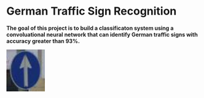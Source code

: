 # **German Traffic Sign Recognition** 

**The goal of this project is to build a classificaton system using a convoluational neural network that can identify German traffic signs with accuracy greater than 93%.**

<img src="writeup_images/example_sign.jpg" width="100px" align="left"/>
